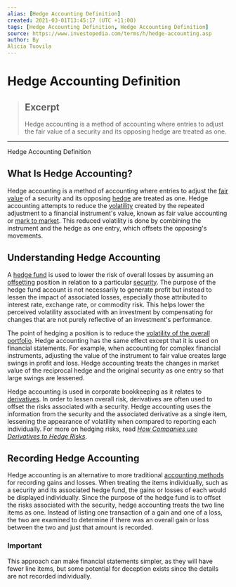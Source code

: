 ```yaml
---
alias: [Hedge Accounting Definition]
created: 2021-03-01T13:45:17 (UTC +11:00)
tags: [Hedge Accounting Definition, Hedge Accounting Definition]
source: https://www.investopedia.com/terms/h/hedge-accounting.asp
author: By
Alicia Tuovila
---
```


# Hedge Accounting Definition

> ## Excerpt
> Hedge accounting is a method of accounting where entries to adjust the fair value of a security and its opposing hedge are treated as one.

---

Hedge Accounting Definition
## What Is Hedge Accounting?

Hedge accounting is a method of accounting where entries to adjust the [fair value](https://www.investopedia.com/terms/f/fairvalue.asp) of a security and its opposing [hedge](https://www.investopedia.com/terms/h/hedge.asp) are treated as one. Hedge accounting attempts to reduce the [volatility](https://www.investopedia.com/terms/v/volatility.asp) created by the repeated adjustment to a financial instrument's value, known as fair value accounting or [mark to market](https://www.investopedia.com/terms/m/marktomarket.asp). This reduced volatility is done by combining the instrument and the hedge as one entry, which offsets the opposing's movements.

## Understanding Hedge Accounting

A [hedge fund](https://www.investopedia.com/terms/h/hedgefund.asp) is used to lower the risk of overall losses by assuming an [offsetting](https://www.investopedia.com/terms/o/offset.asp) position in relation to a particular [security](https://www.investopedia.com/terms/s/security.asp). The purpose of the hedge fund account is not necessarily to generate profit but instead to lessen the impact of associated losses, especially those attributed to interest rate, exchange rate, or commodity risk. This helps lower the perceived volatility associated with an investment by compensating for changes that are not purely reflective of an investment's performance.

The point of hedging a position is to reduce the [volatility of the overall portfolio](https://www.investopedia.com/articles/active-trading/040515/how-profit-volatility.asp). Hedge accounting has the same effect except that it is used on financial statements. For example, when accounting for complex financial instruments, adjusting the value of the instrument to fair value creates large swings in profit and loss. Hedge accounting treats the changes in market value of the reciprocal hedge and the original security as one entry so that large swings are lessened.

Hedge accounting is used in corporate bookkeeping as it relates to [derivatives](https://www.investopedia.com/terms/d/derivative.asp). In order to lessen overall risk, derivatives are often used to offset the risks associated with a security. Hedge accounting uses the information from the security and the associated derivative as a single item, lessening the appearance of volatility when compared to reporting each individually. For more on hedging risks, read [_How Companies use Derivatives to Hedge Risks_](https://www.investopedia.com/trading/using-derivatives-to-hedge-risk/).

## Recording Hedge Accounting

Hedge accounting is an alternative to more traditional [accounting methods](https://www.investopedia.com/terms/a/accountingmethod.asp) for recording gains and losses. When treating the items individually, such as a security and its associated hedge fund, the gains or losses of each would be displayed individually. Since the purpose of the hedge fund is to offset the risks associated with the security, hedge accounting treats the two line items as one. Instead of listing one transaction of a gain and one of a loss, the two are examined to determine if there was an overall gain or loss between the two and just that amount is recorded.

### Important

This approach can make financial statements simpler, as they will have fewer line items, but some potential for deception exists since the details are not recorded individually.

